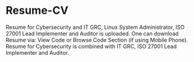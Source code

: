 # Resume-CV

Resume for Cybersecurity and IT GRC, Linux System Administrator, ISO 27001 Lead Implementer and Auditor is uploaded.
One can download Resume via: View Code or Browse Code Section (if using Mobile Phone).
Resume for Cybersecurity is combined with IT GRC, ISO 27001 Lead Implementer and Auditor.
